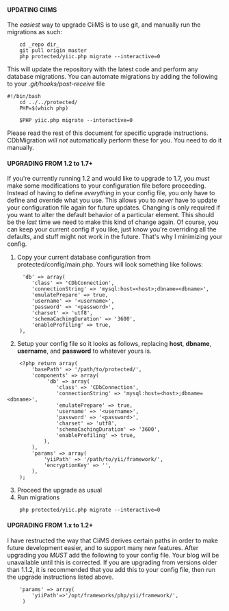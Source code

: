 #### UPDATING CIIMS
The _easiest_ way to upgrade CiiMS is to use git, and manually run the migrations as such:

~~~~
    cd _repo dir_
    git pull origin master
    php protected/yiic.php migrate --interactive=0
~~~~

This will update the repository with the latest code and perform any database migrations. You can automate migrations by adding the following to your *.git/hooks/post-receive* file

~~~~
#!/bin/bash
    cd ../../protected/
    PHP=$(which php)

    $PHP yiic.php migrate --interactive=0
~~~~

Please read the rest of this document for specific upgrade instructions. CDbMigration _will not_ automatically perform these for you. You need to do it manually.

#### UPGRADING FROM 1.2 to 1.7+
If you're currently running 1.2 and would like to upgrade to 1.7, you _must_ make some modifications to your configuration file before proceeding. Instead of having to define _everything_ in your config file, you only have to define and override what you use. This allows you to _never_ have to update your configuration file again for future updates. Changing is only required if you want to alter the default behavior of a particular element. This should be the _last_ time we need to make this kind of change again. Of course, you can keep your current config if you like, just know you're overriding all the defaults, and stuff might not work in the future. That's why I minimizing your config.


1) Copy your current database configuration from protected/config/main.php. Yours will look something like follows:
~~~
     'db' => array(
        'class' => 'CDbConnection',
        'connectionString' => 'mysql:host=<host>;dbname=<dbname>',
        'emulatePrepare' => true,
        'username' => '<username>',
        'password' => '<password>',
        'charset' => 'utf8',
        'schemaCachingDuration' => '3600',
        'enableProfiling' => true,
    ),
~~~

2) Setup your config file so it looks as follows, replacing __host__, __dbname__, __username__, and __password__ to whatever yours is.
~~~
    <?php return array(
        'basePath' => '/path/to/protected/',
        'components' => array(
             'db' => array(
                'class' => 'CDbConnection',
                'connectionString' => 'mysql:host=<host>;dbname=<dbname>',
                'emulatePrepare' => true,
                'username' => '<username>',
                'password' => '<password>',
                'charset' => 'utf8',
                'schemaCachingDuration' => '3600',
                'enableProfiling' => true,
            ),
        ),
        'params' => array(
            'yiiPath' => '/path/to/yii/framework/',
            'encryptionKey' => '',
        ),
    );
~~~

3) Proceed the upgrade as usual
4) Run migrations

~~~
    php protected/yiic.php migrate --interactive=0
~~~

#### UPGRADING FROM 1.x to 1.2+
I have restructed the way that CiiMS derives certain paths in order to make future development easier, and to support many new features. After upgrading you _*MUST*_ add the following to your config file. Your blog will be unavailable until this is corrected. If you are upgrading from versions older than 1.1.2, it is recommended that you add this to your config file, then run the upgrade instructions listed above.

~~~~
    'params' => array(
	    'yiiPath'=>'/opt/frameworks/php/yii/framework/',
     )
~~~~